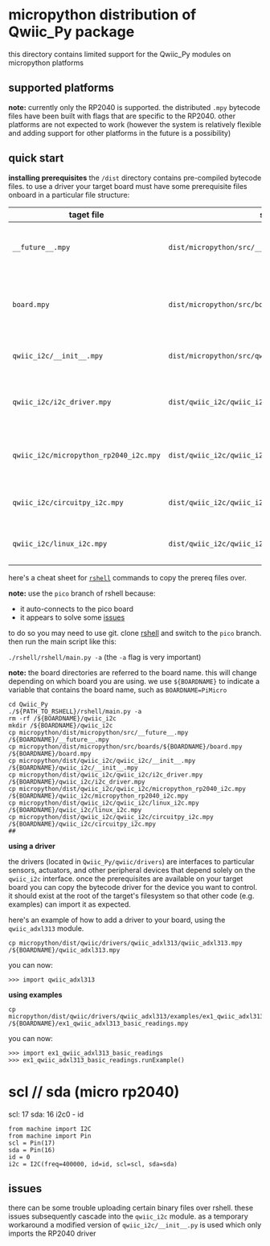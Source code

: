 # micropython distribution of Qwiic_Py package
this directory contains limited support for the Qwiic_Py modules on micropython platforms

## supported platforms
**note:** currently only the RP2040 is supported. the distributed ```.mpy``` bytecode files have been built with flags that are specific to the RP2040. other platforms are not expected to work
(however the system is relatively flexible and adding support for other platforms in the future is a possibility)

## quick start

**installing prerequisites**
the ```/dist``` directory contains pre-compiled bytecode files. to use a driver your target board must have some prerequisite files onboard in a particular file structure:

taget file | source | purpose
-----------|--------|--------
```__future__.mpy``` | ```dist/micropython/src/__future__.mpy``` | provides limited ```__future__``` module functionality
```board.mpy``` | ```dist/micropython/src/boards/${BOARDNAME}/board.mpy``` | provides board pin definitions of the Qwiic connector + i2c port
```qwiic_i2c/__init__.mpy``` | ```dist/micropython/src/qwiic_i2c/__init__.mpy``` | module definition for ```import qwiic_i2c```
```qwiic_i2c/i2c_driver.mpy``` | ```dist/qwiic_i2c/qwiic_i2c/i2c_driver.mpy``` | defines an interface which driver modules utilize
```qwiic_i2c/micropython_rp2040_i2c.mpy``` | ```dist/qwiic_i2c/qwiic_i2c/micropython_rp2040_i2c.mpy``` | this is the i2c driver that actually applies to the RP2040
```qwiic_i2c/circuitpy_i2c.mpy``` | ```dist/qwiic_i2c/qwiic_i2c/circuitpy_i2c.mpy``` | needed b/c it is imported by ```__init__.mpy```
```qwiic_i2c/linux_i2c.mpy``` | ```dist/qwiic_i2c/qwiic_i2c/linux_i2c.mpy``` | needed b/c it is imported by ```__init__.mpy```


here's a cheat sheet for [```rshell```](https://github.com/dhylands/rshell) commands to copy the prereq files over.

**note:** use the ```pico``` branch of rshell because:
* it auto-connects to the pico board
* it appears to solve some [issues](https://github.com/dhylands/rshell/issues/144)

to do so you may need to use git. clone [rshell](https://github.com/dhylands/rshell) and switch to the ```pico``` branch. then run the main script like this:

```./rshell/rshell/main.py -a```
(the ```-a``` flag is very important)

**note:** the board directories are referred to the board name. this will change depending on which board you are using. we use ```${BOARDNAME}``` to indicate a variable that contains the board name, such as ```BOARDNAME=PiMicro```

```
cd Qwiic_Py
./${PATH_TO_RSHELL}/rshell/main.py -a
rm -rf /${BOARDNAME}/qwiic_i2c
mkdir /${BOARDNAME}/qwiic_i2c
cp micropython/dist/micropython/src/__future__.mpy /${BOARDNAME}/__future__.mpy
cp micropython/dist/micropython/src/boards/${BOARDNAME}/board.mpy /${BOARDNAME}/board.mpy
cp micropython/dist/qwiic_i2c/qwiic_i2c/__init__.mpy /${BOARDNAME}/qwiic_i2c/__init__.mpy
cp micropython/dist/qwiic_i2c/qwiic_i2c/i2c_driver.mpy /${BOARDNAME}/qwiic_i2c/i2c_driver.mpy
cp micropython/dist/qwiic_i2c/qwiic_i2c/micropython_rp2040_i2c.mpy /${BOARDNAME}/qwiic_i2c/micropython_rp2040_i2c.mpy
cp micropython/dist/qwiic_i2c/qwiic_i2c/linux_i2c.mpy /${BOARDNAME}/qwiic_i2c/linux_i2c.mpy
cp micropython/dist/qwiic_i2c/qwiic_i2c/circuitpy_i2c.mpy /${BOARDNAME}/qwiic_i2c/circuitpy_i2c.mpy
## 
```

**using a driver**

the drivers (located in ```Qwiic_Py/qwiic/drivers```) are interfaces to particular sensors, actuators, and other peripheral devices that depend solely on the ```qwiic_i2c``` interface. once the prerequisites are available on your target board you can copy the bytecode driver for the device you want to control. it should exist at the root of the target's filesystem so that other code (e.g. examples) can import it as expected. 

here's an example of how to add a driver to your board, using the ```qwiic_adxl313``` module.
```
cp micropython/dist/qwiic/drivers/qwiic_adxl313/qwiic_adxl313.mpy /${BOARDNAME}/qwiic_adxl313.mpy
```

you can now:
```
>>> import qwiic_adxl313
```

**using examples**

```
cp micropython/dist/qwiic/drivers/qwiic_adxl313/examples/ex1_qwiic_adxl313_basic_readings.mpy /${BOARDNAME}/ex1_qwiic_adxl313_basic_readings.mpy
```

you can now:
```
>>> import ex1_qwiic_adxl313_basic_readings
>>> ex1_qwiic_adxl313_basic_readings.runExample()
```


# scl // sda (micro rp2040)
scl: 17
sda: 16
i2c0 - id

```
from machine import I2C
from machine import Pin
scl = Pin(17)
sda = Pin(16)
id = 0
i2c = I2C(freq=400000, id=id, scl=scl, sda=sda)
```

## issues
there can be some trouble uploading certain binary files over rshell. these issues subsequently cascade into the ```qwiic_i2c``` module. as a temporary workaround a modified version of ```qwiic_i2c/__init__.py``` is used which only imports the RP2040 driver

